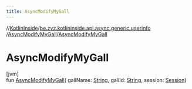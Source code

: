 ```yaml
---
title: AsyncModifyMyGall
---
```

//[KotlinInside](../../../index.html)/[be.zvz.kotlininside.api.async.generic.userinfo](../index.html)
/[AsyncModifyMyGall](index.html)/[AsyncModifyMyGall](-async-modify-my-gall.html)

# AsyncModifyMyGall

[jvm]\
fun [AsyncModifyMyGall](-async-modify-my-gall.html)(
gallName: [String](https://kotlinlang.org/api/latest/jvm/stdlib/kotlin/-string/index.html),
gallId: [String](https://kotlinlang.org/api/latest/jvm/stdlib/kotlin/-string/index.html),
session: [Session](../../be.zvz.kotlininside.session/-session/index.html))




